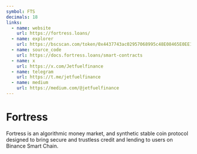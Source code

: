 ```yaml
---
symbol: FTS
decimals: 18
links:
  - name: website
    url: https://fortress.loans/
  - name: explorer
    url: https://bscscan.com/token/0x4437743ac02957068995c48E08465E0EE1769fBE
  - name: source_code
    url: https://docs.fortress.loans/smart-contracts
  - name: x
    url: https://x.com/Jetfuelfinance
  - name: telegram
    url: https://t.me/jetfuelfinance
  - name: medium
    url: https://medium.com/@jetfuelfinance
---
```


# Fortress

Fortress is an algorithmic money market, and synthetic stable coin protocol designed to bring secure and trustless credit and lending to users on Binance Smart Chain.

